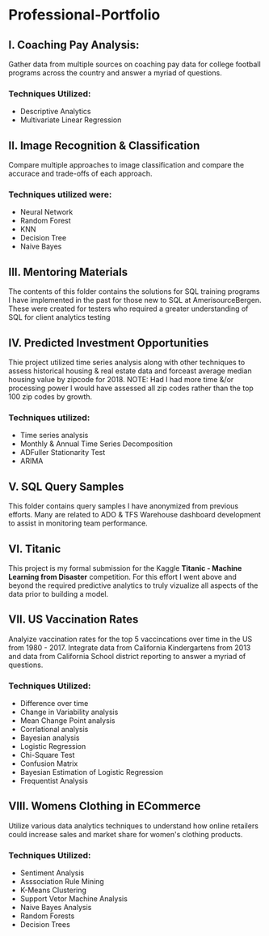 # Professional-Portfolio

## I. Coaching Pay Analysis:
Gather data from multiple sources on coaching pay data for college football programs across the country and answer a myriad of questions.

### Techniques Utilized:
* Descriptive Analytics
* Multivariate Linear Regression

## II. Image Recognition & Classification
Compare multiple approaches to image classification and compare the accurace and trade-offs of each approach.  
### Techniques utilized were:  
 * Neural Network
 * Random Forest
 * KNN
 * Decision Tree
 * Naive Bayes

## III. Mentoring Materials
The contents of this folder contains the solutions for SQL training programs I have implemented in the past for those new to SQL at AmerisourceBergen. These were created for testers who required a greater understanding of SQL for client analytics testing

## IV. Predicted Investment Opportunities
Thie project utilized time series analysis along with other techniques to assess historical housing & real estate data and forceast average median housing value by zipcode for 2018. NOTE: Had I had more time &/or processing power I would have assessed all zip codes rather than the top 100 zip codes by growth. 
### Techniques utilized:
 * Time series analysis
 * Monthly & Annual Time Series Decomposition
 * ADFuller Stationarity Test
 * ARIMA

## V. SQL Query Samples
This folder contains query samples I have anonymized from previous efforts. Many are related to ADO & TFS Warehouse dashboard development to assist in monitoring team performance.  

## VI. Titanic
This project is my formal submission for the Kaggle **Titanic - Machine Learning from Disaster** competition. For this effort I went above and beyond the required predictive analytics to truly vizualize all aspects of the data prior to building a model. 

## VII. US Vaccination Rates
Analyize vaccination rates for the top 5 vaccincations over time in the US from 1980 - 2017. Integrate data from California Kindergartens from 2013 and data from California School district reporting to answer a myriad of questions.

### Techniques Utilized: 
 * Difference over time
 * Change in Variability analysis
 * Mean Change Point analysis
 * Corrlational analysis
 * Bayesian analysis
 * Logistic Regression
 * Chi-Square Test
 * Confusion Matrix
 * Bayesian Estimation of Logistic Regression
 * Frequentist Analysis

## VIII. Womens Clothing in ECommerce
Utilize various data analytics techniques to understand how online retailers could increase sales and market share for women's clothing products.

### Techniques Utilized:
 * Sentiment Analysis
 * Asssociation Rule Mining
 * K-Means Clustering
 * Support Vetor Machine Analysis
 * Naive Bayes Analysis
 * Random Forests
 * Decision Trees






